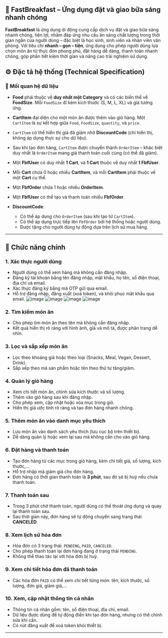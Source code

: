 ## 📱 FastBreakfast – Ứng dụng đặt và giao bữa sáng nhanh chóng
**FastBreakfast** là ứng dụng di động cung cấp dịch vụ đặt và giao bữa sáng nhanh chóng, tiện lợi, nhằm đáp ứng nhu cầu ăn sáng chất lượng trong thời gian ngắn của người dùng – đặc biệt là học sinh, sinh viên và nhân viên văn phòng. Với tiêu chí **nhanh – gọn – tiện**, 
ứng dụng cho phép người dùng lựa chọn món ăn từ thực đơn phong phú, đặt hàng dễ dàng, thanh toán nhanh chóng, góp phần tiết kiệm thời gian và nâng cao trải nghiệm sử dụng.
## ⚙️ Đặc tả hệ thống (Technical Specification)

### 🔗 Mối quan hệ dữ liệu

* **Food** phải thuộc về **duy nhất một Category** và có các biến thể về **FoodSize**. Mỗi `FoodSize` đi kèm kích thước (S, M, L, XL) và giá tương ứng.
* **CartItem** đại diện cho một món ăn được thêm vào giỏ hàng. Một `CartItem` là sự kết hợp giữa `Food`, `FoodSize`, `quantity`, và `price`.
* `CartItem` có thể hiển thị giá đã giảm nhờ **DiscountCode** (chỉ hiển thị, không áp dụng thực sự cho dữ liệu).
* Sau khi tạo đơn hàng, `CartItem` được chuyển thành `OrderItem` – khác biệt duy nhất là `OrderItem` mang giá thanh toán cuối cùng (có thể đã giảm).
* Một **FbfUser** có duy nhất **1 Cart**, và **1 Cart** thuộc về duy nhất **1 FbfUser**.
* Mỗi **Cart** chứa 0 hoặc nhiều **CartItem**, và mỗi **CartItem** phải thuộc về một **Cart** cụ thể.
* Một **FbfOrder** chứa 1 hoặc nhiều **OrderItem**.
* Một **FbfUser** có thể tạo và thanh toán nhiều **FbfOrder**.
* **DiscountCode**:

  * Có thể áp dụng cho `OrderItem` (sau khi tạo từ `CartItem`).
  * Có thể áp dụng trực tiếp lên `FbfOrder` bởi hệ thống hoặc người dùng.
  * Được tặng cho người dùng tự động dựa trên lịch sử mua hàng.
---
## 🔧 Chức năng chính

### 1. Xác thực người dùng

* Người dùng có thể xem hàng mà không cần đăng nhập.
* Đăng ký tài khoản bằng tên đăng nhập, mật khẩu, họ tên, số điện thoại, địa chỉ và email.
* Xác thực đăng ký bằng mã OTP gửi qua email.
* Hỗ trợ đăng nhập, đăng xuất (xoá token), và khôi phục mật khẩu qua email.
![image](https://github.com/user-attachments/assets/38ba472c-5086-486f-a6e1-0376d86a271b)
![image](https://github.com/user-attachments/assets/aa557d81-3596-432e-8102-450e4a199653)
![image](https://github.com/user-attachments/assets/f5c1bc63-98d8-4b93-93d7-cc062d067216)
![image](https://github.com/user-attachments/assets/e42d28db-14ca-488d-b3cb-00a391fa50e4)

### 2. Tìm kiếm món ăn

* Cho phép tìm món ăn theo tên mà không cần đăng nhập.
* Kết quả hiển thị rõ ràng với hình ảnh, giá và mô tả, được phân trang dễ nhìn.

### 3. Lọc và sắp xếp món ăn

* Lọc theo khoảng giá hoặc theo loại (Snacks, Meal, Vegan, Dessert, Drink).
* Sắp xếp theo mã sản phẩm hoặc tên theo thứ tự tăng/giảm.

### 4. Quản lý giỏ hàng

* Xem chi tiết món ăn, chỉnh sửa kích thước và số lượng.
* Thêm vào giỏ hàng sau khi đăng nhập.
* Cho phép xem, cập nhật hoặc xóa mục trong giỏ.
* Hiển thị giá ước tính rõ ràng và tạo đơn hàng nhanh chóng.

### 5. Thêm món ăn vào danh mục yêu thích

* Lưu món ăn vào danh sách yêu thích (lưu cục bộ trên thiết bị).
* Dễ dàng quản lý hoặc xem lại sau mà không cần cho vào giỏ hàng.

### 6. Đặt hàng và thanh toán

* Tạo đơn hàng từ các mục trong giỏ hàng, kèm chi tiết giá, số lượng, kích thước,...
* Hỗ trợ nhập mã giảm giá cho đơn hàng.
* Đơn hàng có thời gian thanh toán là **3 phút**, sau đó sẽ bị huỷ nếu chưa thanh toán.

### 7. Thanh toán sau

* Trong 3 phút chờ thanh toán, người dùng có thể thoát ứng dụng và quay lại thanh toán sau.
* Sau thời gian này, đơn hàng sẽ tự động chuyển sang trạng thái **CANCELED**.

### 8. Xem lịch sử hóa đơn

* Hóa đơn có 3 trạng thái: `PENDING`, `PAID`, `CANCELED`.
* Cho phép thanh toán lại đơn hàng đang ở trạng thái `PENDING`.
* Không thể thao tác lại với hóa đơn bị huỷ.

### 9. Xem chi tiết hóa đơn đã thanh toán

* Các hóa đơn `PAID` có thể xem chi tiết từng món: tên, kích thước, số lượng, đơn giá, giảm giá,...

### 10. Xem, cập nhật thông tin cá nhân

* Thông tin cá nhân gồm: tên, số điện thoại, địa chỉ, email.
* Dữ liệu được dùng để tự động điền khi tạo đơn hàng, nhưng có thể chỉnh sửa khi cần.
* Có nút đăng xuất để xoá token khỏi thiết bị.

---

